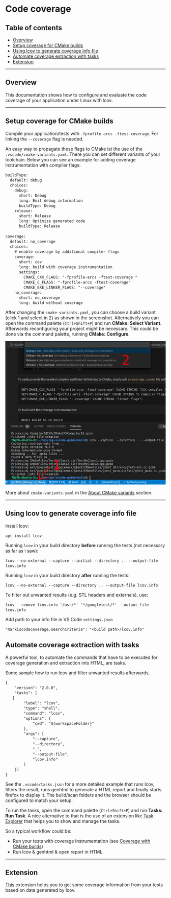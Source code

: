 
# Code coverage <!-- omit in toc -->

## Table of contents <!-- omit in toc -->

- [Overview](#overview)
- [Setup coverage for CMake builds](#setup-coverage-for-cmake-builds)
- [Using lcov to generate coverage info file](#using-lcov-to-generate-coverage-info-file)
- [Automate coverage extraction with tasks](#automate-coverage-extraction-with-tasks)
- [Extension](#extension)

---

## Overview

This documentation shows how to configure and evaluate the code coverage of your application under Linux with lcov.

---

## Setup coverage for CMake builds

Compile your application/tests with `-fprofile-arcs -ftest-coverage`. For linking the `--coverage` flag is needed.

An easy way to propagate these flags to CMake ist the use of the `.vscode/cmake-variants.yaml`.
There you can set different variants of your toolchain. Below you can see an example for adding coverage instrumentation with compiler flags:

    buildType:
      default: debug
      choices:
        debug:
          short: Debug
          long: Emit debug information
          buildType: Debug
        release:
          short: Release
          long: Optimize generated code
          buildType: Release

    coverage:
      default: no_coverage
      choices:
        # enable coverage by additional compiler flags
        coverage:
          short: cov
          long: build with coverage instrumentation
          settings:
            CMAKE_CXX_FLAGS: "-fprofile-arcs -ftest-coverage "
            CMAKE_C_FLAGS: "-fprofile-arcs -ftest-coverage"
            CMAKE_EXE_LINKER_FLAGS: "--coverage"
        no_coverage:
          short: no_coverage
          long: build without coverage

After changing the `cmake-variants.yaml`, you can choose a build variant (click 1 and select in 2) as shown in the screenshot. Alternatively you can open the command palette (`Ctrl+Shift+P`) and run **CMake: Select Variant**. Afterwards reconfiguring your project might be necessary. This could be done via the command palette, running **CMake: Configure**.

![CMake variants selection](../images/cmake-variants.png)

More about `cmake-variants.yaml` in the [About CMake variants](../README.md#about-cmake-variants) section.

---

## Using lcov to generate coverage info file

Install lcov:

    apt install lcov

Running `lcov` in your build directory **before** running the tests (not necessary as far as i saw):

    lcov --no-external --capture --initial --directory .. --output-file lcov.info

Running `lcov` in your build directory **after** running the tests:

    lcov --no-external --capture --directory .. --output-file lcov.info

To filter out unwanted results (e.g. STL headers and externals), use:

    lcov --remove lcov.info '/usr/*' '*/googletest/*' --output-file lcov.info

Add path to your info file in VS Code `settings.json`

    "markiscodecoverage.searchCriteria": "<build path>/lcov.info"

## Automate coverage extraction with tasks

A powerful tool, to automate the commands that have to be executed for coverage generation and extraction into HTML, are tasks.

Some sample how to run lcov and filter unwanted results afterwards.

    {
        "version": "2.0.0",
        "tasks": [
       {
            "label": "lcov",
            "type": "shell",
            "command": "lcov",
            "options": {
                "cwd": "${workspaceFolder}"
            },
            "args": [
                "--capture",
                "--directory",
                ".",
                "--output-file",
                "lcov.info"
            ]
        }] 
    }

See the `.vscode/tasks.json` for a more detailed example that runs lcov, filters the result, runs genhtml to generate a HTML report and finally starts firefox to display it.
The build/scan folders and the browser should be configured to match your setup.

To run the tasks, open the command palette (`Ctrl+Shift+P`) and run **Tasks: Run Task**. A nice alternative to that is the use of an extension like [Task Explorer](https://marketplace.visualstudio.com/items?itemName=spmeesseman.vscode-taskexplorer) that helps you to show and manage the tasks.

So a typical workflow could be:

- Run your tests with coverage instrumentation (see [Coverage with CMake builds](#setup-coverage-for-cmake-builds))
- Run lcov & genhtml & open report in HTML

<!-- TODO: More about tasks in Tasks section -->

---

## Extension

[This](https://marketplace.visualstudio.com/items?itemName=markis.code-coverage) extension helps you to get some coverage information from your tests based on data generated by lcov.
